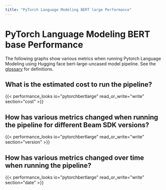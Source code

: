 ```yaml
---
title: "PyTorch Language Modeling BERT large Performance"
---
```


<!--
Licensed under the Apache License, Version 2.0 (the "License");
you may not use this file except in compliance with the License.
You may obtain a copy of the License at

http://www.apache.org/licenses/LICENSE-2.0

Unless required by applicable law or agreed to in writing, software
distributed under the License is distributed on an "AS IS" BASIS,
WITHOUT WARRANTIES OR CONDITIONS OF ANY KIND, either express or implied.
See the License for the specific language governing permissions and
limitations under the License.
-->

# PyTorch Language Modeling BERT base Performance

The following graphs show various metrics when running Pytorch Language Modeling using Hugging face bert-large-uncased model pipeline.
See the [glossary](/performance/glossary) for definitions.

## What is the estimated cost to run the pipeline?

{{< performance_looks io="pytorchbertlarge" read_or_write="write" section="cost" >}}

## How has various metrics changed when running the pipeline for different Beam SDK versions?

{{< performance_looks io="pytorchbertlarge" read_or_write="write" section="version" >}}

## How has various metrics changed over time when running the pipeline?

{{< performance_looks io="pytorchbertlarge" read_or_write="write" section="date" >}}
